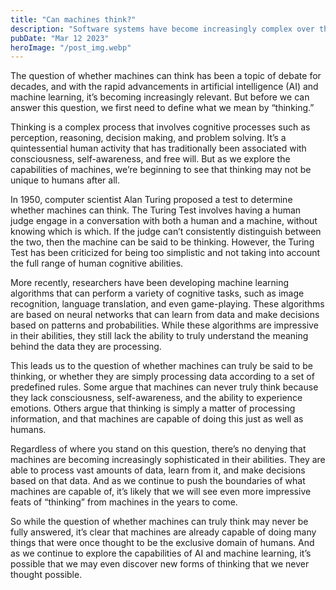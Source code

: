 ```yaml
---
title: "Can machines think?"
description: "Software systems have become increasingly complex over the years."
pubDate: "Mar 12 2023"
heroImage: "/post_img.webp"
---
```


The question of whether machines can think has been a topic of debate for decades, and with the rapid advancements in artificial intelligence (AI) and machine learning, it’s becoming increasingly relevant. But before we can answer this question, we first need to define what we mean by “thinking.”

Thinking is a complex process that involves cognitive processes such as perception, reasoning, decision making, and problem solving. It’s a quintessential human activity that has traditionally been associated with consciousness, self-awareness, and free will. But as we explore the capabilities of machines, we’re beginning to see that thinking may not be unique to humans after all.

In 1950, computer scientist Alan Turing proposed a test to determine whether machines can think. The Turing Test involves having a human judge engage in a conversation with both a human and a machine, without knowing which is which. If the judge can’t consistently distinguish between the two, then the machine can be said to be thinking. However, the Turing Test has been criticized for being too simplistic and not taking into account the full range of human cognitive abilities.

More recently, researchers have been developing machine learning algorithms that can perform a variety of cognitive tasks, such as image recognition, language translation, and even game-playing. These algorithms are based on neural networks that can learn from data and make decisions based on patterns and probabilities. While these algorithms are impressive in their abilities, they still lack the ability to truly understand the meaning behind the data they are processing.

This leads us to the question of whether machines can truly be said to be thinking, or whether they are simply processing data according to a set of predefined rules. Some argue that machines can never truly think because they lack consciousness, self-awareness, and the ability to experience emotions. Others argue that thinking is simply a matter of processing information, and that machines are capable of doing this just as well as humans.

Regardless of where you stand on this question, there’s no denying that machines are becoming increasingly sophisticated in their abilities. They are able to process vast amounts of data, learn from it, and make decisions based on that data. And as we continue to push the boundaries of what machines are capable of, it’s likely that we will see even more impressive feats of “thinking” from machines in the years to come.

So while the question of whether machines can truly think may never be fully answered, it’s clear that machines are already capable of doing many things that were once thought to be the exclusive domain of humans. And as we continue to explore the capabilities of AI and machine learning, it’s possible that we may even discover new forms of thinking that we never thought possible.
